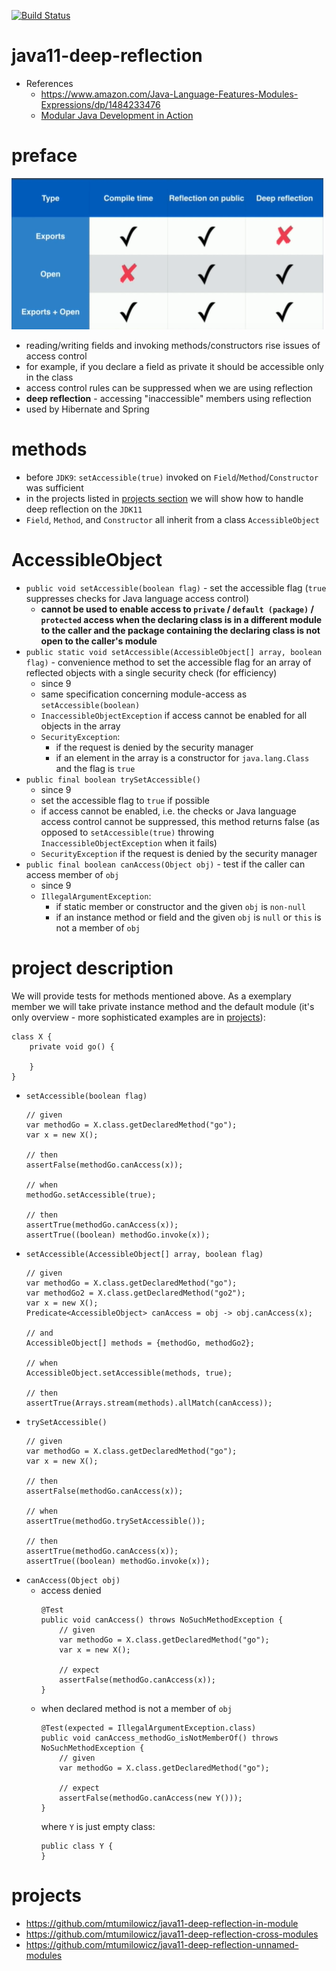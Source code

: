 [![Build Status](https://travis-ci.com/mtumilowicz/java11-deep-reflection.svg?branch=master)](https://travis-ci.com/mtumilowicz/java11-deep-reflection)

# java11-deep-reflection

* References
    * https://www.amazon.com/Java-Language-Features-Modules-Expressions/dp/1484233476
    * [Modular Java Development in Action](https://www.youtube.com/watch?v=XVk5lXVWeIk)

# preface
![alt text](img/java9_deep_reflection.png)
* reading/writing fields and invoking methods/constructors
rise issues of access control
* for example, if you declare a field as private it should
  be accessible only in the class
* access control rules can be suppressed when we 
are using reflection
* **deep reflection** - accessing "inaccessible" members using
reflection
* used by Hibernate and Spring

# methods
* before `JDK9`: `setAccessible(true)`  invoked on 
`Field`/`Method`/`Constructor` was sufficient
* in the projects listed in [projects section](#projects) we will show how to handle 
deep reflection on the `JDK11`
* `Field`, `Method`, and `Constructor` all inherit from a 
class `AccessibleObject`

# AccessibleObject
* `public void setAccessible(boolean flag)` -
    set the accessible flag (`true` suppresses checks for Java language access control)
    * **cannot be used to enable access to `private` / `default (package)` / `protected` access
        when the declaring class is in a different module to the caller and the package 
        containing the declaring class is not open to the caller's module**
* `public static void setAccessible(AccessibleObject[] array, boolean flag)` - 
    convenience method to set the accessible flag for an array of reflected 
    objects with a single security check (for efficiency)
    * since 9
    * same specification concerning module-access as `setAccessible(boolean)`
    * `InaccessibleObjectException` if access cannot be enabled for all
     objects in the array
    * `SecurityException`:
        * if the request is denied by the security manager
        * if an element in the array is a constructor for `java.lang.Class`
            and the flag is `true`
* `public final boolean trySetAccessible()`
    * since 9
    * set the accessible flag to `true` if possible
    * if access cannot be enabled, i.e. the checks or Java language access control cannot
        be suppressed, this method returns false (as opposed to `setAccessible(true)` throwing 
        `InaccessibleObjectException` when it fails)
    * `SecurityException` if the request is denied by the security manager
* `public final boolean canAccess(Object obj)` - 
    test if the caller can access member of `obj`
    * since 9
    * `IllegalArgumentException`:
      * if static member or constructor and the given `obj` is `non-null`
      * if an instance method or field and the given `obj` is `null` or `this`
      is not a member of `obj`
        
# project description
We will provide tests for methods mentioned above. As a exemplary member
we will take private instance method and the default module (it's only
overview - more sophisticated examples are in [projects](#projects)):
```
class X {
    private void go() {

    }
}
```
* `setAccessible(boolean flag)`
    ```
    // given
    var methodGo = X.class.getDeclaredMethod("go");
    var x = new X();
    
    // then
    assertFalse(methodGo.canAccess(x));
    
    // when
    methodGo.setAccessible(true);
    
    // then
    assertTrue(methodGo.canAccess(x));
    assertTrue((boolean) methodGo.invoke(x));
    ```
* `setAccessible(AccessibleObject[] array, boolean flag)`
    ```
    // given
    var methodGo = X.class.getDeclaredMethod("go");
    var methodGo2 = X.class.getDeclaredMethod("go2");
    var x = new X();
    Predicate<AccessibleObject> canAccess = obj -> obj.canAccess(x);
    
    // and
    AccessibleObject[] methods = {methodGo, methodGo2};
    
    // when
    AccessibleObject.setAccessible(methods, true);
    
    // then
    assertTrue(Arrays.stream(methods).allMatch(canAccess));
    ```
* `trySetAccessible()`
    ```
    // given
    var methodGo = X.class.getDeclaredMethod("go");
    var x = new X();
    
    // then
    assertFalse(methodGo.canAccess(x));
    
    // when
    assertTrue(methodGo.trySetAccessible());
    
    // then
    assertTrue(methodGo.canAccess(x));
    assertTrue((boolean) methodGo.invoke(x));
    ```
* `canAccess(Object obj)`
    * access denied
        ```
        @Test
        public void canAccess() throws NoSuchMethodException {
            // given
            var methodGo = X.class.getDeclaredMethod("go");
            var x = new X();
            
            // expect
            assertFalse(methodGo.canAccess(x));
        }
        ```
    * when declared method is not a member of `obj`
        ```
        @Test(expected = IllegalArgumentException.class)
        public void canAccess_methodGo_isNotMemberOf() throws NoSuchMethodException {
            // given
            var methodGo = X.class.getDeclaredMethod("go");
    
            // expect
            assertFalse(methodGo.canAccess(new Y()));
        }
        ```
        where `Y` is just empty class:
        ```
        public class Y {
        }
        ```
        
# projects
* https://github.com/mtumilowicz/java11-deep-reflection-in-module
* https://github.com/mtumilowicz/java11-deep-reflection-cross-modules
* https://github.com/mtumilowicz/java11-deep-reflection-unnamed-modules
